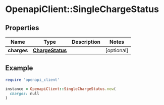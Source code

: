 # OpenapiClient::SingleChargeStatus

## Properties

| Name | Type | Description | Notes |
| ---- | ---- | ----------- | ----- |
| **charges** | [**ChargeStatus**](ChargeStatus.md) |  | [optional] |

## Example

```ruby
require 'openapi_client'

instance = OpenapiClient::SingleChargeStatus.new(
  charges: null
)
```


